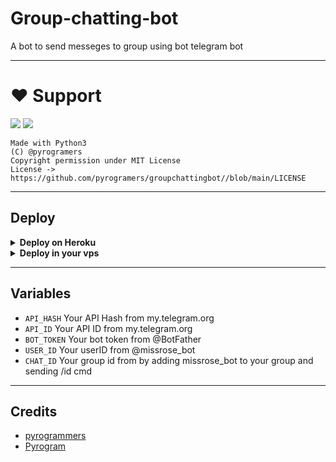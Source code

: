 # Group-chatting-bot

A bot to send messeges to group using bot telegram bot

---
# ❤️ Support
<a href="https://t.me/codexmaniachat"><img src="https://img.shields.io/badge/Join-Telegram%20Channel-red.svg?logo=Telegram"></a>
<a href="t.me/DeCodeSupport"><img src="https://img.shields.io/badge/Join-Telegram%20Group-blue.svg?logo=telegram"></a>

```
Made with Python3
(C) @pyrogramers
Copyright permission under MIT License
License -> https://github.com/pyrogramers/groupchattingbot//blob/main/LICENSE
```

---

## Deploy 

<details>
  <summary><b>Deploy on Heroku</b></summary>

<p align="left">
  <a href="https://heroku.com/deploy">
     <img height="30px" src="https://img.shields.io/badge/Deploy%20To%20Heroku-blueviolet?style=for-the-badge&logo=heroku">
  </a>
</p>

</details>

<details>
  <summary><b>Deploy in your vps</b></summary>

```sh
git clone https://github.com/pyrogramers/groupchattingbot//tree/main
cd groupchattingbot
pip3 install -r requirements.txt
# <Create Variables appropriately>
python3 main.py
```

</details>

---

## Variables

- `API_HASH` Your API Hash from my.telegram.org
- `API_ID` Your API ID from my.telegram.org
- `BOT_TOKEN` Your bot token from @BotFather
- `USER_ID` Your userID from @missrose_bot
- `CHAT_ID` Your group id from by adding missrose_bot to your group and sending /id cmd
---

## Credits

- [pyrogrammers](https://github.com/pyrogramers)
- [Pyrogram](https://github.com/pyrogram/pyrogram)
